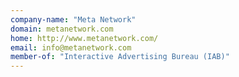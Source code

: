 ```yaml
---
company-name: "Meta Network"
domain: metanetwork.com
home: http://www.metanetwork.com/
email: info@metanetwork.com
member-of: "Interactive Advertising Bureau (IAB)"
---
```




